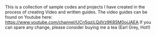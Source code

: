 This is a collection of sample codes and projects I have created in the process of creating Video and written guides.
The video guides can be found on Youtube here: https://www.youtube.com/channel/UCn5qzjLQdVz9K8SM0ojJAEA
If you can spare any change, please consider buying me a tea (Earl Grey, Hot!)
